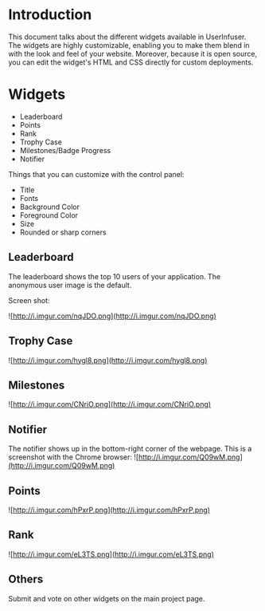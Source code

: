 # Introduction #

This document talks about the different widgets available in UserInfuser. The widgets are highly customizable, enabling you to make them blend in with the look and feel of your website. Moreover, because it is open source, you can edit the widget's HTML and CSS directly for custom deployments.

# Widgets #
  * Leaderboard
  * Points
  * Rank
  * Trophy Case
  * Milestones/Badge Progress
  * Notifier

Things that you can customize with the control panel:
  * Title
  * Fonts
  * Background Color
  * Foreground Color
  * Size
  * Rounded or sharp corners

## Leaderboard ##
The leaderboard shows the top 10 users of your application. The anonymous user image is the default.

Screen shot:

![http://i.imgur.com/nqJDO.png](http://i.imgur.com/nqJDO.png)
## Trophy Case ##
![http://i.imgur.com/hygl8.png](http://i.imgur.com/hygl8.png)
## Milestones ##
![http://i.imgur.com/CNriO.png](http://i.imgur.com/CNriO.png)
## Notifier ##
The notifier shows up in the bottom-right corner of the webpage. This is a screenshot with the Chrome browser:
![http://i.imgur.com/Q09wM.png](http://i.imgur.com/Q09wM.png)
## Points ##
![http://i.imgur.com/hPxrP.png](http://i.imgur.com/hPxrP.png)
## Rank ##
![http://i.imgur.com/eL3TS.png](http://i.imgur.com/eL3TS.png)
## Others ##
Submit and vote on other widgets on the main project page.